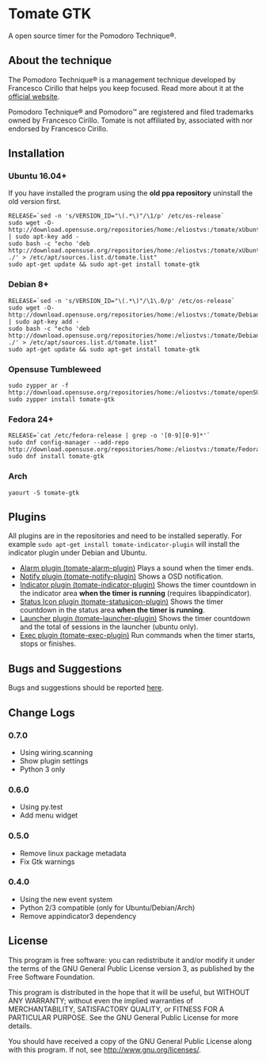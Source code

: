 Tomate GTK
==========

A open source timer for the Pomodoro Technique®.

About the technique
-------------------

The Pomodoro Technique® is a management technique developed by Francesco Cirillo that helps you keep focused.
Read more about it at the [official website](http://pomodorotechnique.com/).

Pomodoro Technique® and Pomodoro™ are registered and filed trademarks owned by Francesco Cirillo.
Tomate is not affiliated by, associated with nor endorsed by Francesco Cirillo.

Installation
------------

### Ubuntu 16.04+

If you have installed the program using the **old ppa repository** uninstall the old version first.

    RELEASE=`sed -n 's/VERSION_ID="\(.*\)"/\1/p' /etc/os-release`
    sudo wget -O- http://download.opensuse.org/repositories/home:/eliostvs:/tomate/xUbuntu_$RELEASE/Release.key | sudo apt-key add -
    sudo bash -c "echo 'deb http://download.opensuse.org/repositories/home:/eliostvs:/tomate/xUbuntu_$RELEASE/ ./' > /etc/apt/sources.list.d/tomate.list"
    sudo apt-get update && sudo apt-get install tomate-gtk

### Debian 8+

    RELEASE=`sed -n 's/VERSION_ID="\(.*\)"/\1\.0/p' /etc/os-release`
    sudo wget -O- http://download.opensuse.org/repositories/home:/eliostvs:/tomate/Debian_$RELEASE/Release.key | sudo apt-key add -
    sudo bash -c "echo 'deb http://download.opensuse.org/repositories/home:/eliostvs:/tomate/Debian_$RELEASE/ ./' > /etc/apt/sources.list.d/tomate.list"
    sudo apt-get update && sudo apt-get install tomate-gtk

### Opensuse Tumbleweed

    sudo zypper ar -f http://download.opensuse.org/repositories/home:/eliostvs:/tomate/openSUSE_Tumbleweed/home:eliostvs:tomate.repo
    sudo zypper install tomate-gtk

### Fedora 24+

    RELEASE=`cat /etc/fedora-release | grep -o '[0-9][0-9]*'`
    sudo dnf config-manager --add-repo http://download.opensuse.org/repositories/home:/eliostvs:/tomate/Fedora_$RELEASE/home:eliostvs:tomate.repo
    sudo dnf install tomate-gtk

### Arch

    yaourt -S tomate-gtk

Plugins
-------

All plugins are in the repositories and need to be installed seperatly.
For example `sudo apt-get install tomate-indicator-plugin` will install the indicator plugin under Debian and Ubuntu.

- [Alarm plugin (tomate-alarm-plugin)][alarm-plugin] Plays a sound when the timer ends.
- [Notify plugin (tomate-notify-plugin)][notify-plugin] Shows a OSD notification.
- [Indicator plugin (tomate-indicator-plugin)][indicator-plugin] Shows the timer countdown in the indicator area **when the timer is running** (requires libappindicator).
- [Status Icon plugin (tomate-statusicon-plugin)][statusicon-plugin] Shows the timer countdown in the status area **when the timer is running**.
- [Launcher plugin (tomate-launcher-plugin)][launcher-plugin] Shows the timer countdown and the total of sessions in the launcher (ubuntu only).
- [Exec plugin (tomate-exec-plugin)][exec-plugin] Run commands when the timer starts, stops or finishes.

Bugs and Suggestions
-------------------

Bugs and suggestions should be reported [here][bugs].

Change Logs
-----------

### 0.7.0

- Using wiring.scanning
- Show plugin settings
- Python 3 only

### 0.6.0

- Using py.test
- Add menu widget

### 0.5.0

- Remove linux package metadata
- Fix Gtk warnings

### 0.4.0

- Using the new event system
- Python 2/3 compatible (only for Ubuntu/Debian/Arch)
- Remove appindicator3 dependency

License
-------

This program is free software: you can redistribute it and/or modify it
under the terms of the GNU General Public License version 3, as published
by the Free Software Foundation.

This program is distributed in the hope that it will be useful, but
WITHOUT ANY WARRANTY; without even the implied warranties of
MERCHANTABILITY, SATISFACTORY QUALITY, or FITNESS FOR A PARTICULAR
PURPOSE.  See the GNU General Public License for more details.

You should have received a copy of the GNU General Public License along
with this program.  If not, see <http://www.gnu.org/licenses/>.

[alarm-plugin]: https://github.com/eliostvs/tomate-alarm-plugin
[notify-plugin]: https://github.com/eliostvs/tomate-notify-plugin
[indicator-plugin]: https://github.com/eliostvs/tomate-indicator-plugin
[statusicon-plugin]: https://github.com/eliostvs/tomate-statusicon-plugin
[launcher-plugin]: https://github.com/eliostvs/tomate-launcher-plugin
[exec-plugin]: https://github.com/eliostvs/tomate-exec-plugin
[bugs]: https://github.com/eliostvs/tomate-gtk/issues
